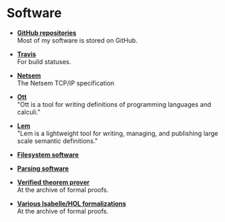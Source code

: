# Software

  * **[GitHub repositories](https://github.com/tomjridge)**  
    Most of my software is stored on GitHub.

  * **[Travis](https://travis-ci.org/tomjridge)**  
    For build statuses.

  * **[Netsem](https://github.com/PeterSewell/netsem/)**  
    The Netsem TCP/IP specification 

  * **[Ott](http://www.cl.cam.ac.uk/~pes20/ott/)**  
    "Ott is a tool for   writing definitions of programming languages and calculi."
    
  * **[Lem](http://www.cl.cam.ac.uk/~pes20/lem/)**  
    "Lem is a lightweight   tool for writing, managing, and publishing large scale semantic   definitions."
    
  * **[Filesystem software](/?page=filesystems.md)**
  
  * **[Parsing software](/?page=parsing.md)**

  * **[Verified theorem prover](http://afp.sourceforge.net/entries/Verified-Prover.shtml)**  
    At the archive of formal proofs.
  
  * **[Various Isabelle/HOL formalizations](http://afp.sourceforge.net/)**  
    At the archive of formal proofs.


